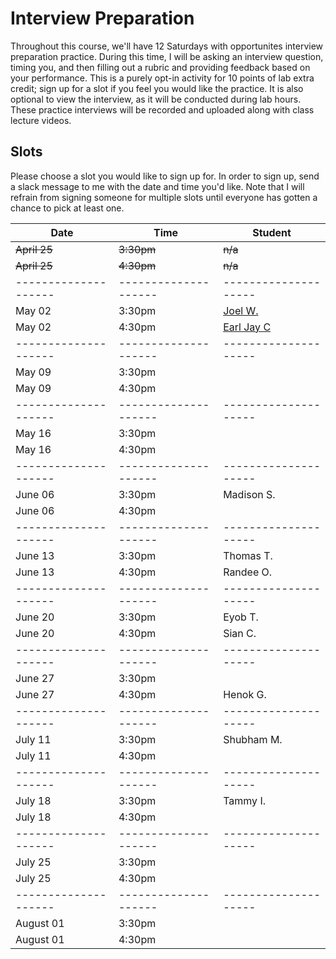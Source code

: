 # Interview Preparation

Throughout this course, we'll have 12 Saturdays with opportunites interview preparation practice. During this time, I will be asking an interview question, timing you, and then filling out a rubric and providing feedback based on your performance. This is a purely opt-in activity for 10 points of lab extra credit; sign up for a slot if you feel you would like the practice. It is also optional to view the interview, as it will be conducted during lab hours. These practice interviews will be recorded and uploaded along with class lecture videos.

## Slots

Please choose a slot you would like to sign up for. In order to sign up, send a slack message to me with the date and time you'd like. Note that I will refrain from signing someone for multiple slots until everyone has gotten a chance to pick at least one. 

| Date                 | Time                 | Student              |
| -------------------- | -------------------- | -------------------- |
| ~~April 25~~             | ~~3:30pm~~               | ~~n/a~~                |
| ~~April 25~~             | ~~4:30pm~~               | ~~n/a~~ |
| -------------------- | -------------------- | -------------------- |
| May 02               | 3:30pm               | [Joel W.](https://www.youtube.com/watch?v=wDRfw3PjMKs)              |
| May 02               | 4:30pm               | [Earl Jay C]()                     |
| -------------------- | -------------------- | -------------------- |
| May 09               | 3:30pm               |                      |
| May 09               | 4:30pm               |                      |
| -------------------- | -------------------- | -------------------- |
| May 16               | 3:30pm               |                      |
| May 16               | 4:30pm               |                      |
| -------------------- | -------------------- | -------------------- |
| June 06              | 3:30pm               | Madison S.           |
| June 06              | 4:30pm               |                      |
| -------------------- | -------------------- | -------------------- |
| June 13              | 3:30pm               | Thomas T.            |
| June 13              | 4:30pm               | Randee O.            |
| -------------------- | -------------------- | -------------------- |
| June 20              | 3:30pm               | Eyob T.              |
| June 20              | 4:30pm               | Sian C.              |
| -------------------- | -------------------- | -------------------- |
| June 27              | 3:30pm               |                      |
| June 27              | 4:30pm               | Henok G.             |
| -------------------- | -------------------- | -------------------- |
| July 11              | 3:30pm               | Shubham M.           |
| July 11              | 4:30pm               |                      |
| -------------------- | -------------------- | -------------------- |
| July 18              | 3:30pm               | Tammy I.             |
| July 18              | 4:30pm               |                      |
| -------------------- | -------------------- | -------------------- |
| July 25              | 3:30pm               |                      |
| July 25              | 4:30pm               |                      |
| -------------------- | -------------------- | -------------------- |
| August 01            | 3:30pm               |                      |
| August 01            | 4:30pm               |                      |

